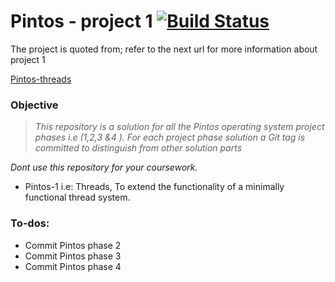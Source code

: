 # Pintos - project 1 [![Build Status](https://travis-ci.com/Ziyadelbanna/Pintos-1.svg?branch=master)](https://travis-ci.com/Ziyadelbanna/Pintos-1)

The project is quoted from; refer to the next url for more information about project 1

[Pintos-threads](http://web.stanford.edu/class/cs140/projects/pintos/pintos_1.html#SEC15)

### Objective

>_This repository is a solution for all the Pintos operating system project phases i.e (1,2,3 &4 ). For each project phase solution a Git tag is committed to distinguish from other solution parts_

_Dont use this repository for your coursework._

* Pintos-1 i.e: Threads, To extend the functionality of a minimally functional thread system.


### To-dos:
* Commit Pintos phase 2
* Commit Pintos phase 3
* Commit Pintos phase 4
